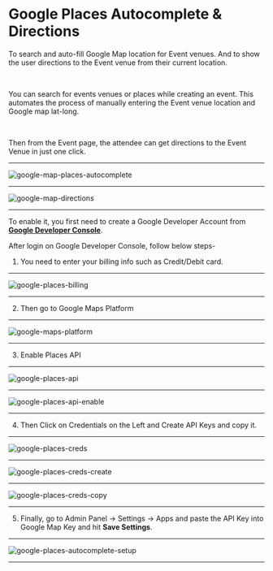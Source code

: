 # Google Places Autocomplete & Directions

To search and auto-fill Google Map location for Event venues. And to show the user directions to the Event venue from their current location.

<br>

You can search for events venues or places while creating an event. This automates the process of manually entering the Event venue location and Google map lat-long.

<br>

Then from the Event page, the attendee can get directions to the Event Venue in just one click.

---

![google-map-places-autocomplete](http://eventmie-pro-docs.test/images/fullyloaded/google-map-places-autocomplete.png "google-map-places-autocomplete")

---

![google-map-directions](http://eventmie-pro-docs.test/images/fullyloaded/google-map-directions.png "google-map-directions")

---

To enable it, you first need to create a Google Developer Account from **[Google Developer Console](https://console.cloud.google.com/)**. 


After login on Google Developer Console, follow below steps-

1. You need to enter your billing info such as Credit/Debit card.

---

![google-places-billing](http://eventmie-pro-docs.test/images/fullyloaded/google-places-billing.png "google-places-billing")

---

2. Then go to Google Maps Platform

---

![google-maps-platform](http://eventmie-pro-docs.test/images/fullyloaded/google-maps-platform.png "google-maps-platform")

---

3. Enable Places API

---

![google-places-api](http://eventmie-pro-docs.test/images/fullyloaded/google-places-api.png "google-places-api")

---

![google-places-api-enable](http://eventmie-pro-docs.test/images/fullyloaded/google-places-api-enable.png "google-places-api-enable")

---

4. Then Click on Credentials on the Left and Create API Keys and copy it.

---

![google-places-creds](http://eventmie-pro-docs.test/images/fullyloaded/google-places-creds.png "google-places-creds")

---

![google-places-creds-create](http://eventmie-pro-docs.test/images/fullyloaded/google-places-creds-create.png "google-places-creds-create")

---

![google-places-creds-copy](http://eventmie-pro-docs.test/images/fullyloaded/google-places-creds-copy.png "google-places-creds-copy")

---

5. Finally, go to Admin Panel -> Settings -> Apps and paste the API Key into Google Map Key and hit **Save Settings**.

---

![google-places-autocomplete-setup](http://eventmie-pro-docs.test/images/fullyloaded/google-places-autocomplete-setup.png "google-places-autocomplete-setup")

---